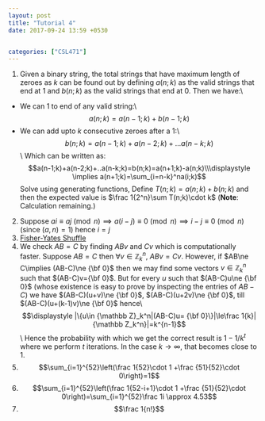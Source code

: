 ```yaml
---
layout: post
title: "Tutorial 4"
date: 2017-09-24 13:59 +0530


categories: ["CSL471"]
---
```

1. Given a binary string, the total strings that have maximum length of zeroes as $k$ can be found out by defining $a(n;k)$ as the valid strings that end at $1$ and $b(n;k)$ as the valid strings that end at $0$. Then we have:\\
- We can $1$ to end of any valid string:\\
$$a(n;k)=a(n-1;k)+b(n-1;k)$$
- We can add upto $k$ consecutive zeroes after a $1$:\\
$$b(n;k)=a(n-1;k)+a(n-2;k)+...a(n-k;k)$$\\
Which can be written as:
$$a(n-1;k)+a(n-2;k)+..a(n-k;k)=b(n;k)=a(n+1;k)-a(n;k)\\\displaystyle
\implies a(n+1;k)=\sum_{i=n-k}^na(i;k)$$
Solve using generating functions, Define $T(n;k)=a(n;k)+b(n;k)$ and then the expected value is $\frac 1{2^n}\sum T(n;k)\cdot k$ (**Note**: Calculation remaining.)
2. Suppose $ai\equiv aj\pmod n\implies a(i-j)\equiv 0\pmod n\implies i-j\equiv 0\pmod n$ (since $(a,n)=1$) hence $i=j$
3. [Fisher-Yates Shuffle](https://en.wikipedia.org/wiki/Fisher%E2%80%93Yates_shuffle)
4. We check $AB=C$ by finding $ABv$ and $Cv$ which is computationally faster. Suppose $AB= C$ then $\forall v\in{\mathbb Z}_k^n$, $ABv=Cv$. However, if $AB\ne C\implies (AB-C)\ne {\bf 0}$ then we may find some vectors $v\in {\mathbb Z}_k^n$ such that $(AB-C)v={\bf 0}$. But for every $u$ such that $(AB-C)u\ne {\bf 0}$ (whose existence is easy to prove by inspecting the entries of $AB-C$) we have $(AB-C)(u+v)\ne {\bf 0}$, $(AB-C)(u+2v)\ne {\bf 0}$, till $(AB-C)(u+(k-1)v)\ne {\bf 0}$ hence\\
$$\displaystyle |\{u\in {\mathbb Z}_k^n|(AB-C)u= {\bf 0}\}|\le\frac 1{k}|{\mathbb Z_k^n}|=k^{n-1}$$\\
Hence the probability with which we get the correct result is $1-1/{k^t}$ where we perform $t$ iterations. In the case $k\to\infty$, that becomes close to $1$.
5. $$\sum_{i=1}^{52}\left(\frac 1{52}\cdot 1 +\frac {51}{52}\cdot 0\right)=1$$
6. $$\sum_{i=1}^{52}\left(\frac 1{52-i+1}\cdot 1 +\frac {51}{52}\cdot 0\right)=\sum_{i=1}^{52}\frac 1i \approx 4.53$$
7. $$\frac 1{n!}$$
